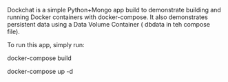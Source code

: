 Dockchat is a simple Python+Mongo app build to demonstrate building and running Docker containers with docker-compose. It also demonstrates persistent data using a Data Volume Container ( dbdata in teh compose file). 

To run this app, simply run:

docker-compose build 

docker-compose up -d


